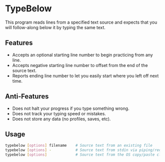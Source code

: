 # TypeBelow

This program reads lines from a specified text source and expects that you will follow-along below it by typing the same text.

## Features
- Accepts an optional starting line number to begin practicing from any line.
- Accepts negative starting line number to offset from the end of the source text.
- Reports ending line number to let you easily start where you left off next time.

## Anti-Features
- Does not halt your progress if you type something wrong.
- Does not track your typing speed or mistakes.
- Does not store any data (no profiles, saves, etc).

## Usage
```bash
typebelow [options] filename    # Source text from an existing file
typebelow [options] -           # Source text from stdin via piping/redirection
typebelow [options]             # Source text from the OS copy/paste clipboard
```
